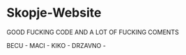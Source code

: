 # Skopje-Website

GOOD FUCKING CODE AND A LOT OF FUCKING COMENTS

BECU - 
MACI -
KIKO - 
DRZAVNO - 
